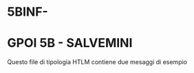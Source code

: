 # 5BINF-
<h1>GPOI 5B - SALVEMINI</h1>
<p>Questo file di tipologia HTLM contiene due mesaggi di esempio</p>
